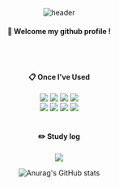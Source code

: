 <div align="center">

![header](https://capsule-render.vercel.app/api?type=Waving&color=000000&height=200&text=Hayden&fontColor=FFFFFF&fontSize=70&fontAlignY=40&fontAlign=80)
#### :wave: Welcome my github profile !

<br/>
<br/>

#### :clipboard: Once I've Used
<img src="https://img.shields.io/badge/python-3776AB?style=flat&logo=python&logoColor=FFFFFF"/>
<img src="https://img.shields.io/badge/c-A8B9CC?style=flat&logo=c&logoColor=FFFFFF"/>
<img src="https://img.shields.io/badge/c++-00599C?style=flat&logo=c++&logoColor=FFFFFF"/>
<img src="https://img.shields.io/badge/java-007396?style=flat&logo=java&logoColor=white">
<br/>
<img src="https://img.shields.io/badge/html-E34F26?style=flat&logo=html5&logoColor=FFFFFF"/>
<img src="https://img.shields.io/badge/css-1572B6?style=flat&logo=css3&logoColor=FFFFFF"/>
<img src="https://img.shields.io/badge/javascript-F7DF1E?style=flat&logo=javascript&logoColor=FFFFFF"/>
<img src="https://img.shields.io/badge/react-61DAFB?style=flat&logo=react&logoColor=FFFFFF"/>

<br/>
<br/>

#### :pencil2: Study log
<a href="https://www.notion.so/Hayden-11f2854fd22e49c3946fdf2f7a4b23a1" target="_blank"><img src="https://img.shields.io/badge/notion-2E2E2E?style=flat&logo=notion&logoColor=FFFFFF"/></a>

![Anurag's GitHub stats](https://github-readme-stats.vercel.app/api?username=haydenCho&show_icons=true&theme=graywhite)

</div>

<!---
haydenCho/haydenCho is a ✨ special ✨ repository because its `README.md` (this file) appears on your GitHub profile.
You can click the Preview link to take a look at your changes.
--->
